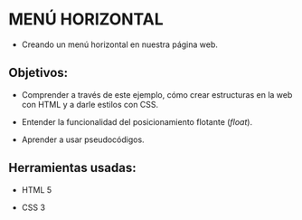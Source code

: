 # MENÚ HORIZONTAL

- Creando un menú horizontal en nuestra página web.

## Objetivos:

- Comprender a través de este ejemplo, cómo crear estructuras en la web con HTML y a darle estilos con CSS.

- Entender la funcionalidad del posicionamiento flotante (*float*).

- Aprender a usar pseudocódigos.

## Herramientas usadas:

- HTML 5

- CSS 3
